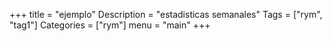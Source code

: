 +++
title = "ejemplo"
Description = "estadisticas semanales"
Tags = ["rym", "tag1"]
Categories = ["rym"]
menu = "main"
+++
<!--more-->

